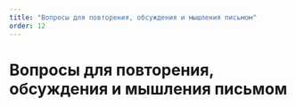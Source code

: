 ```yaml
---
title: "Вопросы для повторения, обсуждения и мышления письмом"
order: 12
---
```


# Вопросы для повторения, обсуждения и мышления письмом

